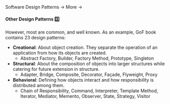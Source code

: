 <link rel="stylesheet" href="{{baseUrl}}/css/textbook.css">

<div class="website-content">

<div id="path">Software Design Patterns &rarr; More &rarr;</div>

<div id="title">

#### Other Design Patterns :three:

</div>

<div id="body">

However, most are common, and well known. As an example, GoF book contains 23 design patterns:

*	**Creational**: About object creation. They separate the operation of an application from how its objects are created.
    *	Abstract Factory, Builder, Factory Method, Prototype, Singleton
*	**Structural**: About the composition of objects into larger structures while catering for future extension in structure.
    *	Adapter, Bridge, Composite, Decorator, Façade, Flyweight, Proxy
* **Behavioral**: Defining how objects interact and how responsibility is distributed among them.
    *	Chain of Responsibility, Command, Interpreter, Template Method, Iterator, Mediator, Memento, Observer, State, Strategy, Visitor

</div>

<div id="extras">
<div>

</div>
